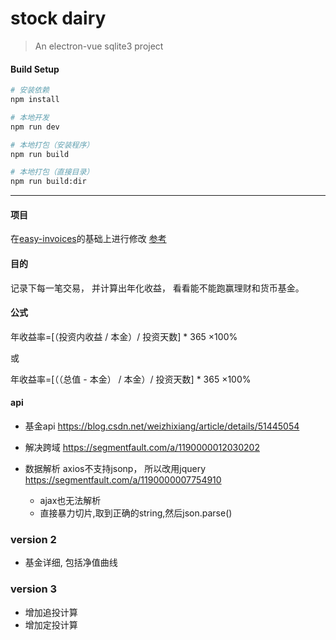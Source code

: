 # stock dairy

> An electron-vue sqlite3 project

#### Build Setup

``` bash
# 安装依赖
npm install

# 本地开发
npm run dev

# 本地打包（安装程序）
npm run build

# 本地打包（直接目录）
npm run build:dir

```

---

#### 项目

在[easy-invoices](https://github.com/CaanDoll/easy-invoices)的基础上进行修改
[参考](https://miss-me.github.io/2018/12/04/react-electron-ant-design-sqlite3%E5%AE%9E%E7%8E%B0%E4%B8%80%E4%B8%AA%E6%A1%8C%E9%9D%A2%E5%BA%94%E7%94%A8/)
#### 目的

记录下每一笔交易， 并计算出年化收益， 看看能不能跑赢理财和货币基金。

#### 公式
年收益率=[（投资内收益 / 本金）/ 投资天数] * 365 ×100%

或

年收益率=[（（总值 - 本金） / 本金）/ 投资天数] * 365 ×100%

#### api
- 基金api https://blog.csdn.net/weizhixiang/article/details/51445054

- 解决跨域 https://segmentfault.com/a/1190000012030202

- 数据解析 axios不支持jsonp， 所以改用jquery https://segmentfault.com/a/1190000007754910
  - ajax也无法解析
  - 直接暴力切片,取到正确的string,然后json.parse()

### version 2
- 基金详细, 包括净值曲线

### version 3
- 增加追投计算
- 增加定投计算